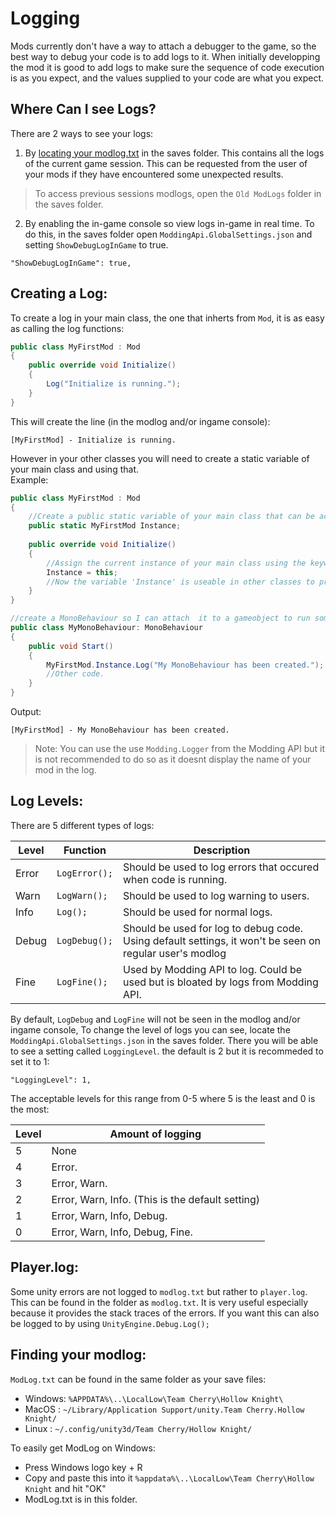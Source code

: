 # Logging
Mods currently don't have a way to attach a debugger to the game, so the best way to debug your code is to add logs to it. When initially developping the mod it is good to add logs to make sure the sequence of code execution is as you expect, and the values supplied to your code are what you expect. 
## Where Can I see Logs?
There are 2 ways to see your logs:

 1. By [locating your modlog.txt](#finding-your-modlog) in the saves folder. This contains all the logs of the current game session. This can be requested from the user of your mods if they have encountered some unexpected results.  
> To access previous sessions modlogs, open the `Old ModLogs` folder in the saves folder.
2. By enabling the in-game console so view logs in-game in real time.
To do this, in the saves folder open `ModdingApi.GlobalSettings.json` and setting `ShowDebugLogInGame` to true.
``` 
"ShowDebugLogInGame": true,
```

## Creating a Log:
To create a log in your main class, the one that inherts from `Mod`, it is as easy as calling the log functions:  
```cs 
public class MyFirstMod : Mod
{
	public override void Initialize()
	{
		Log("Initialize is running.");
	}
}
```
This will create the line (in the modlog and/or ingame console):  
``` 
[MyFirstMod] - Initialize is running.
```

However in your other classes you will need to create a static variable of your main class and using that.   
Example:
```cs 
public class MyFirstMod : Mod
{
	//Create a public static variable of your main class that can be accessed from other classes:
	public static MyFirstMod Instance;
	
	public override void Initialize()
	{
		//Assign the current instance of your main class using the keyword 'this' to the variable named 'Instance':
		Instance = this;
		//Now the variable 'Instance' is useable in other classes to provide functionality that the main class has such as Logging.
	}
}

//create a MonoBehaviour so I can attach  it to a gameobject to run some code on it
public class MyMonoBehaviour: MonoBehaviour
{
	public void Start()
	{
		MyFirstMod.Instance.Log("My MonoBehaviour has been created.");
		//Other code.
	}
}
```
Output:
``` 
[MyFirstMod] - My MonoBehaviour has been created.
```
> Note: You can use the use `Modding.Logger` from the Modding API but it is not recommended to do so as it doesnt display the name of your mod in the log.

## Log Levels:  
There are 5 different types of logs:  
  
|Level| Function |Description|  
|-|-|-|  
|Error| `LogError();`| Should be used to log errors that occured when code is running.|  
|Warn| `LogWarn();`| Should be used to log warning to users.|  
|Info| `Log();`| Should be used for normal logs.|  
|Debug| `LogDebug();`| Should be used for log to debug code. Using default settings, it won't be seen on regular user's modlog|  
|Fine|`LogFine();`| Used by Modding API to log. Could be used but is bloated by logs from Modding API.|  
  
By default, `LogDebug` and `LogFine` will not be seen in the modlog and/or ingame console, To change the level of logs you can see, locate the `ModdingApi.GlobalSettings.json` in the saves folder. There you will be able to see a setting called `LoggingLevel`. the default is 2 but it is recommeded to set it to 1:
``` 
"LoggingLevel": 1,
```

The acceptable levels for this range from 0-5 where 5 is the least and 0 is the most:  
  
|Level|Amount of logging|  
|--|--|  
|5|None|  
|4|Error.|  
|3|Error, Warn.|  
|2|Error, Warn, Info. (This is the default setting)|   
|1| Error, Warn, Info, Debug.|   
|0| Error, Warn, Info, Debug, Fine.|   
   
## Player.log:  
Some unity errors are not logged to `modlog.txt` but rather to `player.log`. This can be found in the folder as `modlog.txt`. It is very useful especially because it provides the stack traces of the errors.
If you want this can also be logged to by using `UnityEngine.Debug.Log();`

## Finding your modlog:  
`ModLog.txt` can be found in the same folder as your save files:
- Windows: `%APPDATA%\..\LocalLow\Team Cherry\Hollow Knight\`
- MacOS  : `~/Library/Application Support/unity.Team Cherry.Hollow Knight/`
- Linux  : `~/.config/unity3d/Team Cherry/Hollow Knight/`

To easily get ModLog on Windows:
- Press Windows logo key + R
- Copy and paste this into it `%appdata%\..\LocalLow\Team Cherry\Hollow Knight` and hit "OK"
- ModLog.txt is in this folder.
